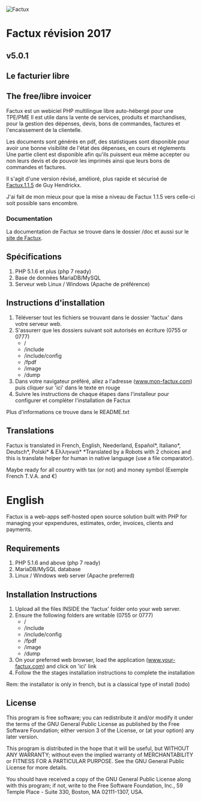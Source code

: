 ![Factux](http://factux.free.fr/goodies/factux.png)
# Factux révision 2017
## v5.0.1
## Le facturier libre
## The free/libre invoicer

Factux est un webiciel PHP multilingue libre auto-hébergé pour une TPE/PME
Il est utile dans la vente de services, produits et marchandises, pour la gestion des dépenses, devis, bons de commandes, factures et l'encaissement de la clientelle.

Les documents sont générés en pdf, des statistiques sont disponible pour avoir une bonne visibilité de l'état des dépenses, en cours et réglements
Une partie client est disponible afin qu'ils puissent eux même accepter ou non leurs devis et de pouvoir les imprimés ainsi que leurs bons de commandes et factures.

Il s'agit d'une version révisé, amélioré, plus rapide et sécurisé de [Factux.1.1.5](http://web.archive.org/web/20070626110226/http://www.factux.org/wiki/index.php?display=PageIndex) de Guy Hendrickx.

J'ai fait de mon mieux pour que la mise a niveau de Factux 1.1.5 vers celle-ci soit possible sans encombre.


### Documentation
La documentation de Factux se trouve dans le dossier /doc et aussi sur le [site de Factux](http://factux.free.fr).

## Spécifications
1. PHP 5.1.6 et plus (php 7 ready)
2. Base de données MariaDB/MySQL
3. Serveur web Linux / Windows (Apache de préférence)

## Instructions d'installation 
1. Téléverser tout les fichiers se trouvant dans le dossier 'factux' dans votre serveur web.
2. S'assurerr que les dossiers suivant soit autorisés en écriture (0755 or 0777)
   - /
   - /include
   - /include/config
   - /fpdf
   - /image
   - /dump
3. Dans votre navigateur préféré, allez a l'adresse (www.mon-factux.com) puis cliquer sur 'ici' dans le texte en rouge
4. Suivre les instructions de chaque étapes dans l'installeur pour configurer et compléter l'installation de Factux

Plus d'informations ce trouve dans le README.txt

## Translations
Factux is translated in French, English, Neederland, Español*, Italiano*, Deutsch*, Polski* & Ελληνικά*
*Translated by a Robots with 2 choices and this is translate helper for human in native language (use a file comparator).

Maybe ready for all country with tax (or not) and money symbol (Exemple French T.V.A. and €)


# English
Factux is a web-apps self-hosted open source solution built with PHP for managing your epxpendures, estimates, order, invoices, clients and payments. 

## Requirements
1. PHP 5.1.6 and above (php 7 ready)
2. MariaDB/MySQL database
3. Linux / Windows web server (Apache preferred)

## Installation Instructions
1. Upload all the files INSIDE the 'factux' folder onto your web server.
2. Ensure the following folders are writable (0755 or 0777)
   - /
   - /include
   - /include/config
   - /fpdf
   - /image
   - /dump
3. On your preferred web browser, load the application (www.your-factux.com) and click on 'ici' link
4. Follow the the stages installation instructions to complete the installation

Rem: the installator is only in french, but is a classical type of install (todo)

## License

This program is free software; you can redistribute it and/or modify
it under the terms of the GNU General Public License as published by
the Free Software Foundation; either version 3 of the License, or
(at your option) any later version.

This program is distributed in the hope that it will be useful,
but WITHOUT ANY WARRANTY; without even the implied warranty of
MERCHANTABILITY or FITNESS FOR A PARTICULAR PURPOSE.  See the
GNU General Public License for more details.

You should have received a copy of the GNU General Public License
along with this program; if not, write to the Free Software
Foundation, Inc., 59 Temple Place - Suite 330, Boston, MA 02111-1307, USA.